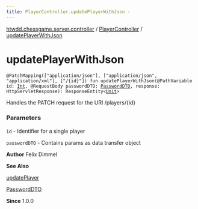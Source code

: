 ```yaml
---
title: PlayerController.updatePlayerWithJson - 
---
```


[htwdd.chessgame.server.controller](../index.html) / [PlayerController](index.html) / [updatePlayerWithJson](./update-player-with-json.html)

# updatePlayerWithJson

`@PatchMapping(["application/json"], ["application/json", "application/xml"], ["/{id}"]) fun updatePlayerWithJson(@PathVariable id: `[`Int`](https://kotlinlang.org/api/latest/jvm/stdlib/kotlin/-int/index.html)`, @RequestBody passwordDTO: `[`PasswordDTO`](../../htwdd.chessgame.server.dto/-password-d-t-o/index.html)`, response: HttpServletResponse): ResponseEntity<`[`Unit`](https://kotlinlang.org/api/latest/jvm/stdlib/kotlin/-unit/index.html)`>`

Handles the PATCH request for the URI /players/{id}

### Parameters

`id` - Identifier for a single player

`passwordDTO` - Contains params as data transfer object

**Author**
Felix Dimmel

**See Also**

[updatePlayer](update-player.html)

[PasswordDTO](../../htwdd.chessgame.server.dto/-password-d-t-o/index.html)

**Since**
1.0.0


